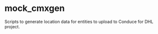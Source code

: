 # mock_cmxgen
Scripts to generate location data for entities to upload to Conduce for DHL project. 
